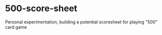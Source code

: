 # 500-score-sheet
Personal experimentation, building a potential scoresheet for playing "500" card game
